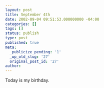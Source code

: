 ```yaml
---
layout: post
title: September 4th
date: 2002-09-04 09:51:53.000000000 -04:00
categories: []
tags: []
status: publish
type: post
published: true
meta:
  _publicize_pending: '1'
  _wp_old_slug: '27'
  original_post_id: '27'
author: 
---
```

Today is my birthday.

